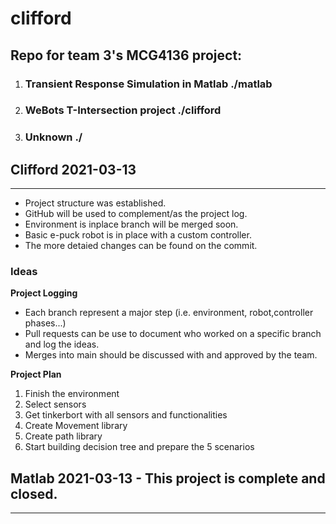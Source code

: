 # clifford
## Repo for team 3's  MCG4136 project:
1. ### Transient Response Simulation in Matlab ./matlab
2. ### WeBots T-Intersection project ./clifford
3. ### Unknown ./

## Clifford 2021-03-13  
--- 
- Project structure was established.
- GitHub will be used to complement/as the project log.
- Environment is inplace branch will be merged soon.
- Basic e-puck robot is in place with a custom controller.
- The more detaied changes can be found on the commit.


### Ideas
**Project Logging**   
- Each branch represent a major step (i.e. environment, robot,controller phases...)   
- Pull requests can be use to document who worked on a specific branch and log the ideas.  
- Merges into main should be discussed with and approved by the team.  

**Project Plan**  
1. Finish the environment  
2. Select sensors  
3. Get tinkerbort with all sensors and functionalities  
4. Create Movement library  
5. Create path library  
6. Start building decision tree and prepare the 5 scenarios  

## Matlab 2021-03-13 - This project is complete and closed.
---